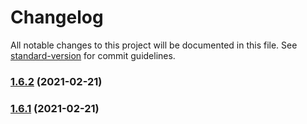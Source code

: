 # Changelog

All notable changes to this project will be documented in this file. See [standard-version](https://github.com/conventional-changelog/standard-version) for commit guidelines.

### [1.6.2](///compare/v1.6.1...v1.6.2) (2021-02-21)

### [1.6.1](///compare/v1.6.0...v1.6.1) (2021-02-21)
